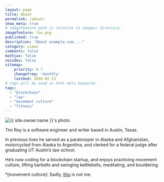 ```yaml
---
layout: page
title: About
permalink: /about/
show_meta: true
# imagefeature path is relative to images/ directory.
imagefeature: foo.png
published: true
description: "About example.com...."
category: views
comments: false
mathjax: false
noindex: false
sitemap:
    priority: 0.7
    changefreq: 'monthly'
    lastmod: 2016-02-13
# tags will be used as html meta keywords.    
tags:
  - "blockchain"
  - "law"
  - "movement culture"
  - "fitness"
---
```


<div class="post-author text-center">                       
            <img src="{{ site.urlimg }}{{ site.owner.avatar }}" alt="{{ site.owner.name }}'s photo" itemprop="image" class="post-avatar img-circle img-responsive"/> 
<span class="social-icons" style="padding-top: 10px; padding-bottom: 1px;">
</span>
</div>

Tim Roy is a software engineer and writer based in Austin, Texas. 

In previous lives he served as a paratrooper in Alaska and Afghanistan, motorcycled from Alaska to Argentina, and clerked for a federal judge after graduating UT Austin’s law school. 

He’s now coding for a blockchain startup, and enjoys practicing movement culture, lifting barbells and swinging kettlebells, meditating, and bouldering.

*[movement culture]: Sadly, [this](https://www.instagram.com/p/BhOPoCcF7U0/?taken-by=pratiquemovimento) is not me.
